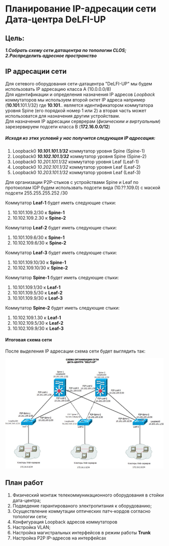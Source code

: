 # Планирование IP-адресации сети Дата-центра DeLFI-UP

## Цель:
***1.Собрать схему сети датацентра по топологии CLOS;<br>***
***2.Распределить адресное пространство<br>***

## IP адресации сети

Для сетевого оборудования сети-датацентра "DeLFI-UP" мы будем использовать IP адресацию класса А (10.0.0.0/8)<br>
Для идентификации и определения назначения IP адресов *Loopback* коммутаторов мы используем второй октет IP адреса например (**10.101**.101.1/32) где **10.101**.. является идентификатором коммутатора уровня  Spine (его порядкой номер 1 или 2) а вторая часть может использоватся для назначения другим устройствам.<br>
Для назначения IP адресации серврерам (*физическим и виртуальным*) зарезервируем подсети класса B (**172.16.0.0/12**)


##### Исходя из этих условий у нас получится следующая IP адресация:
1. Loopback0 ***10.101.101.1/32***  коммутатор уровня Spine (Spine-1)
2. Loopback0 ***10.102.101.1/32*** коммутатор уровня Spine (Spine-2)
3. Loopback0 *10.201.101.1/32* коммутатор уровня Leaf (Leaf-1)
4. Loopback0 *10.202.101.1/32* коммутатор уровня Leaf (Leaf-2)
5. Loopback0 *10.203.101.1/32* коммутатор уровня Leaf (Leaf-3)

Для организации P2P-стыков с устройствами Spine и Leaf по протоколам IGP будем использвать подсети вида (10.??.109.0) с маской подсети 255.255.255.252 /30 <br>

Коммутатор **Leaf-1** будет иметь следующие стыки:
1. 10.101.109.2/30 к **Spine-1**
2. 10.102.109.2.30 к **Spine-2**

Коммутатор **Leaf-2** будет иметь следующие стыки:
1. 10.101.109.6/30 к **Spine-1**
2. 10.102.109.6/30 к **Spine-2**

Коммутатор **Leaf-3** будет иметь следующие стыки:
1. 10.101.109.10/30 к **Spine-1**
2. 10.102.109.10/30 к **Spine-2**

Коммутатор **Spine-1** будет иметь следующие стыки:
1. 10.101.109.1/30 к **Leaf-1**
2. 10.101.109.5/30 к **Leaf-2**
3. 10.101.109.9/30 к **Leaf-3**

Коммутатор **Spine-2** будет иметь следующие стыки:
1. 10.102.109.1.30 к **Leaf-1**
2. 10.102.109.5/30 к **Leaf-2**
3. 10.102.109.9/30 к **Leaf-3**

#### Итоговая схема сети
После выделения IP адресации схема сети будет выглядить так:

![Схема сети](https://raw.githubusercontent.com/DeLFI901/OTUS_NETWORK_DATACENTER/refs/heads/main/LABS/LAB01/DC-NETWORK.jpeg "Схема сети дата-центра DeLFI-UP")

## План работ
1. Физический монтаж телекоммуникационного оборудования в стойки дата-центра; 
2. Подведение гарантированого электропитания к оборудованию;
2. Осуществление коммутации оптических патч-кордов согласно топологии сети;
3. Конфигурация Loopback адресов коммутаторов
4. Настройка VLAN;
4. Настройка магистральных интерфейсов в режим работы **Trunk**
4. Настройка P2P IP-адресов на интерфейсах